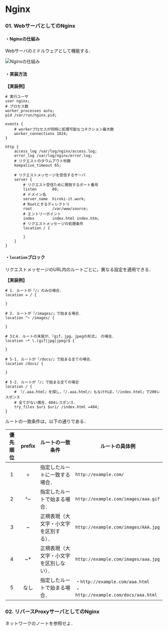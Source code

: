 # Nginx

### 01. WebサーバとしてのNginx

#### ・Nginxの仕組み

Webサーバのミドルウェアとして機能する．

![Nginxの仕組み](https://raw.githubusercontent.com/Hiroki-IT/tech-notebook/master/source/images/Nginxの仕組み.png)

#### ・実装方法

**【実装例】**

```nginx
# 実行ユーザ
user nginx;
# プロセス数
worker_processes auto;
pid /var/run/nginx.pid;

events {
    # workerプロセスが同時に処理可能なコネクション最大数
    worker_connections 1024;
}

http {
    access_log /var/log/nginx/access.log;
    error_log /var/log/nginx/error.log;
    # リクエストのタウムアウト秒数
    keepalive_timeout 65;
    
    # リクエストメッセージを受信するサーバ
    server {
        # リクエスト受信ために開放するポート番号
        listen       80;
        # ドメイン名
        server_name  hiroki-it.work;
        # Rootとするディレクトリ
        root         /var/www/source;
        # エントリーポイント
        index        index.html index.htm;
        # リクエストメッセージの処理条件
        location / {
        
        }
    }
}
```

#### ・```location```ブロック

リクエストメッセージのURL内のルートごとに，異なる設定を適用できる．

**【実装例】**

```nginx
# 1. ルートが『/』のみの場合．
location = / {

}

# 2. ルートが『/images/』で始まる場合．
location ^~ /images/ {

}

# 3と4. ルートの末尾が、『gif，jpg，jpegの形式』 の場合．
location ~* \.(gif|jpg|jpeg)$ {

}

# 5-1. ルートが『/docs/』で始まる全ての場合．
location /docs/ {

}

# 5-2. ルートが『/』で始まる全ての場合
location / {
    # 『/.aaa.html』を探し，『/.aaa.html/』もなければ，『/index.html』で200レスポンス
    # 全てがない場合，404レスポンス．
    try_files $uri $uri/ /index.html =404;
}
```

ルートの一致条件は，以下の通りである．

| 優先順位 | prefix | ルートの一致条件                         | ルートの具体例 |
| :------: | :----: | ---------------------------------------- | ----------------------- |
|    1     |   =    | 指定したルートに一致する場合．           | ```http://example.com/``` |
|    2     |   ^~   | 指定したルートで始まる場合．             | ```http://example.com/images/aaa.gif``` |
|    3     |   ~    | 正規表現（大文字・小文字を区別する）．   | ```http://example.com/images/AAA.jpg``` |
|    4     |   ~*   | 正規表現（大文字・小文字を区別しない）． | ```http://example.com/images/aaa.jpg``` |
|    5     |  なし  | 指定したルートで始まる場合．             | ・```http://example.com/aaa.html```<br>・```http://example.com/docs/aaa.html``` |

### 02. リバースProxyサーバとしてのNginx

ネットワークのノートを参照せよ．